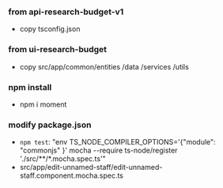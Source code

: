 ### from api-research-budget-v1
- copy tsconfig.json

### from ui-research-budget
- copy src/app/common/entities /data /services /utils


### npm install
- npm i moment

### modify package.json
- `npm test`: "env TS_NODE_COMPILER_OPTIONS='{\"module\": \"commonjs\" }' mocha --require ts-node/register './src/**/*.mocha.spec.ts'"
- src/app/edit-unnamed-staff/edit-unnamed-staff.component.mocha.spec.ts
